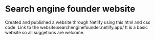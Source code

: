 # Search engine founder website
Created and published a website through Netlify using this html and css code. Link to the website:searchenginefounder.netlify.app/ It is a basic website so all suggetions are welcome.
